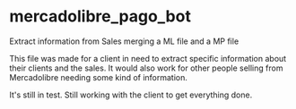 # mercadolibre_pago_bot
Extract information from Sales merging a ML file and a MP file

This file was made for a client in need to extract specific information about
their clients and the sales. It would also work for other people selling from 
Mercadolibre needing some kind of information.

It's still in test. Still working with the client to get everything done.
